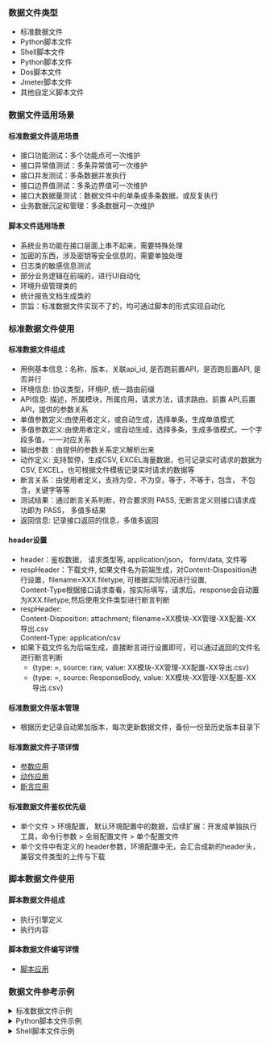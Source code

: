 ### 数据文件类型
- 标准数据文件
- Python脚本文件
- Shell脚本文件
- Python脚本文件
- Dos脚本文件
- Jmeter脚本文件
- 其他自定义脚本文件

### 数据文件适用场景
#### 标准数据文件适用场景
- 接口功能测试：多个功能点可一次维护
- 接口异常值测试：多条异常值可一次维护
- 接口并发测试：多条数据并发执行
- 接口边界值测试：多条边界值可一次维护
- 接口大数据量测试：数据文件中的单条或多条数据，或反复执行
- 业务数据沉淀和管理：多条数据可一次维护


#### 脚本文件适用场景
- 系统业务功能在接口层面上串不起来，需要特殊处理
- 加密的东西，涉及密钥等安全信息的，需要单独处理
- 日志类的敏感信息测试
- 部分业务逻辑在前端的，进行UI自动化
- 环境升级管理类的
- 统计报告文档生成类的
- 宗旨：标准数据文件实现不了的，均可通过脚本的形式实现自动化

### 标准数据文件使用
#### 标准数据文件组成
- 用例基本信息：名称，版本，关联api_id, 是否跑前置API，是否跑后置API, 是否并行
- 环境信息: 协议类型，环境IP, 统一路由前缀
- API信息: 描述，所属模块，所属应用，请求方法，请求路由，前置 API,后置 API，提供的参数关系
- 单值参数定义:由使用者定义，或自动生成，选择单条，生成单值模式
- 多值参数定义:由使用者定义，或自动生成，选择多条，生成多值模式，一个字段多值，一一对应关系
- 输出参数：由提供的参数关系定义解析出来
- 动作定义: 支持暂停，生成CSV, EXCEL海量数据，也可记录实时请求的数据为CSV, EXCEL，也可根据文件模板记录实时请求的数据等
- 断言关系：由使用者定义，支持为空，不为空，等于，不等于，包含， 不包含，关键字等等
- 测试结果：通过断言关系判断，符合要求则 PASS, 无断言定义则接口请求成功即为 PASS， 多值多结果
- 返回信息: 记录接口返回的信息，多值多返回

#### header设置
- header：鉴权数据， 请求类型等, application/json， form/data, 文件等
- respHeader：下载文件, 如果文件名为前端生成，对Content-Disposition进行设置，filename=XXX.filetype, 可根据实际情况进行设置,    
  Content-Type根据接口请求查看，按实际填写，请求后，response会自动置为XXX.filetype,然后使用文件类型进行断言判断
- respHeader:  
  Content-Disposition: attachment; filename=XX模块-XX管理-XX配置-XX导出.csv  
  Content-Type: application/csv
- 如果下载文件名为后端生成，直接断言进行设置即可，可以通过返回的文件名进行断言判断
    - {type: =, source: raw, value: XX模块-XX管理-XX配置-XX导出.csv}
    - {type: =, source: ResponseBody, value: XX模块-XX管理-XX配置-XX导出.csv}

#### 标准数据文件版本管理
- 根据历史记录自动累加版本，每次更新数据文件，备份一份至历史版本目录下

#### 标准数据文件子项详情
- [参数应用](./parameter_design.md)
- [动作应用](./action_design.md)
- [断言应用](./assert_design.md)

#### 标准数据文件鉴权优先级
- 单个文件 > 环境配置， 默认环境配置中的数据，后续扩展：开发成单独执行工具，命令行参数 > 全局配置文件 > 单个配置文件
- 单个文件中有定义的 header参数，环境配置中无，会汇合成新的header头，兼容文件类型的上传与下载


### 脚本数据文件使用
#### 脚本数据文件组成
- 执行引擎定义
- 执行内容

#### 脚本数据文件编写详情
- [脚本应用](./script_design.md)

### 数据文件参考示例
<details>
<summary>标准数据文件示例</summary>

```---
---
# 用例信息
name: 示例-用户管理-新建用户 # 数据用例名称，e.g.: 类型-模块-用例， 类型：功能/性能/异常/内置/……， 模块：用户管理/规则管理/……
api_id: post_/path        # 用例ID, method_path组合，后续做数据联动使用，数据统计使用
version: 1.0              # 数据用例版本，后续可以进行数据升级
is_run_pre_apis: "no"     # 是否跑前置用例，选项：yes / no,  默认 no， 功能未开发
is_run_post_apis: "no"    # 是否跑后置用例，选项：yes / no,  默认 no， 功能未开发
is_parallel: "no"         # 是否并行跑数据，选项：yes / no,  默认 no，
is_use_env_config: "yes"  # 是否使用公共环境，选项：yes / no,  默认 yes
is_var_strong_check: "yes"   # 是否开始变量强校验，选项：yes / no,  默认 yes
# 环境信息
env:
  protocol: http        # http 或 https，请求协议
  host: X.X.X.X:8088    # 环境IP 或 环境域名 或 环境IP:端口
  prepath: /prefix      # 路由前缀，公共部分可以抽出来

# API 基本信息
api:
  description: 新建用户   # API用途
  module: 用户管理        # API所属模块
  app: appName           # API所属应用
  method: post           # （注意：保证正确） API请求方法
  path: /path            # （注意：保证正确）API请求路由，路由前缀抽离到prepath下时或公共环境中已定义prepath时，这里无需再写路由前缀
  pre_apis: []           # 调试时，依赖前置用例时，可以把关联前置文件写上，功能未充分验证
  param_apis: []         # 调试时，依赖其他用例的参数时，可以把关联文件写上，功能未充分验证
  post_apis: []          # 调试时，测试跑完后需要跑的用例，可以把关联文件写上，功能未充分验证

# 定义单值参数，如果is_use_env_config值为no, 需要定义此处的 header
single:
  header:
    Content-Type: multipart/form-data   # 如果api为导入文件功能，需要把Content-Type定义为multipart/form-data进行公用环境值的覆盖，优化级：数据文件>应用配置>产品配置
  respHeader:
    Content-Disposition: attachment; filename=XX模块-XX管理-XX配置-XX导出.csv  # 如果文件名为前端生成，对filename进行设置
    Content-Type: application/csv  # 根据接口请求查看，按实际填写，请求后，response会自动置为XXX.filetype,然后使用文件类型进行断言判断
  query: {}                             # GET请求时，请求参数定义，只定义一个值，共用的参数放在这里，无需反复定义
  path: {}                              # PATH 变量参数定义，只定义一个值
  body:
    condition: '{"children":[{"name":"definitionList","type":"string","value":"{nameList}"}]'  # {nameList} 代表字符串里有需替换的变更，nameList为 ouput 中输出的参数名字，在前置的用例中有定义同名变量，即会替换
    vaLue: '{FlowType}'   # 在'系统参数'菜单下，进行参数定义定义，支持多语种定
    name: '*{Name}*'      # 引用上文Name变量，当做一个整体，JSON格式
    name2: '**{Name}**'   # 引用上文Name变量，当做一个整体，字符串格式
    XXName: '{self}'      # 引用上文XXName变量的值，{self}值变量将逐步废弃，不要再使用，已有的，尽快替换为具体的变量名
  bodyList:               # 当请求body直接是List时，相关请求参数放到bodyList下
    - name: '{Name}'
      sex: '{Sex}'
    - name: '{Rune(4)}'
      sex: '{Sex}'
# 定义多值参数
multi:
  query: {}                   # GET请求时，请求参数定义，定义的值为列表
  path: {}                    # PATH 变更参数定义，定义的值为列表
  body:
    description:              # 定义多值时，取各项定义的个数最少的数据，一一对应
      - '{Rune(128)}'    # 获取设置长度的汉字
      - '{Str(64)}'      # 获取设置长度的字符串
      - '{Int(10,100)}'  # 获取设置范围内的整数
    displayName:
      - '{Date(-2)}'      # 获取两天前的日期
      - '{Date(2)}'       # 获取两天后的日期
      - '{Timestamp(-2)}' # 获取两天前的时间戳
    name:
      - '{IDNo}'          # 获取身份证字符串
      - '{Name}'          # 获取名字字符串
      - '{Address}'       # 获取地址字符串
      - '{BankNo}'        # 获取银行卡号字符串

# 断言，数据校验，根据需要写不同类型的断言，不写断言，只要返回为200，即算 PASS
assert:
  - type: equal   # 验证code的值等于200
    source: code    # 返回的json信息，取key为code的值
    value: 200
  - type: "!=" # 验证code的值不等于200
    source: code    # 返回的json信息，取key为code的值
    value: 200
  - type: ">="    # 验证source字段大于等于1
    source: data.total     # 返回的json信息，data字典.取出productDesc的值
    value: 1
  - type:  contain
    source: data.contents[:].productDesc  # 返回的json信息，data字典.content数组.字典字段，取出productDesc的值, 并校验是否包含 value中的值
    value: 待删除的产品描述
  - type: "!in"   # 验证取到的productName的值包含删除
    source: data.contents[1].productName  # 返回的json信息，data字典.content数组.字典字段，取出第二个值下的productName字段的值, 不包含value中的值
    value: 删除
  - type: not_contain   # 验证取到的productName的值不包含删除
    source: data.contents[-1].productName  # 返回的json信息，data字典.content数组.字典字段，取出数组最后一个值下productName字段的值
    value: 产品
  - type: re
    source: message
    value: 成功|重复|已存在
  - type: re
    source: message
    value: '{successTemplate}'  # 在'断言值模板'菜单下，进行断言值模板定义，支持多语种
  - type: output  # 从返回的json 信息取取出 uuid 的值，并命名为uuid
    source: data.contents[:].uuid
    value: uuid
  - type: output  # 从返回的json信息取出uuid的值，并重命名为ProductUuid
    source: data.contents[:].uuid
    value: ProductUuid
  - type: output_re  # 从整体返回中进行正则匹配提取，并重命名为taskId，()中匹配到的值取出来，如果匹配到多个值，均会进行提取
    source: '\\"taskId\\":\\"(.+)\\"'
    value: taskId
  - type: output_re  # 定义输出变量, ([a-zA-Z0-9]+)中匹配到的值赋值给taskId, 提供给其他接口依赖使用
    source: '\\"taskId\":\\"([a-zA-Z0-9]+)\\"'
    value: taskId
  - type: output  # 返回值为文件时，从输出的文件中取第一行第一列的值，赋值给taskId
    source: File:TXT:1:1:,
    value: taskId
  - type: output  # 返回值为文件时，从输出的文件中取第一行第一列的值，赋值给taskId
    source:  File:CSV:1:1:|
    value: taskId
  - type: output  # 返回值为文件时，从输出的文件中取第一行第一列的值，赋值给taskId
    source:  File:CSV:1:1:|
    value: taskId
  - type: output  # 返回值为文件时，从输出的文件中取第一行第一列的值，赋值给taskId
    source:  File:EXCEL:1:1
    value: taskId
  - type: output  # 返回值为文件时，从输出的文件中取data字典下total的值赋值给XXXCount, 取值与标准文件的取值规则一致
    source: File:JSON:data.total    #
    value: XXXCount
  - type: output  # 返回值为文件时，从输出的文件中取data字典下total的值赋值给XXXCount, 取值与标准文件的取值规则一致
    source: File:YML:data.total
    value: XXXCount
  - type: output    # todo
    source: data.Contents[@status=XXX].uuid
    value: dataUuid

# 数据执行后的动作
action:
  - type: sleep
    value: 1    // 表示等待1秒种，时间可根据需要自动设置，单位为秒
  - type: create_csv
    value: name:number    // 生成文件名:生成的数据条数，默认生成10条
  - type: create_xls
    value: name:number    // 生成文件名:生成的数据条数, 默认生成10条
  - type: record_csv
    value: name.csv    // 记录实时请求的body数据,title为body请求的字段名，如果多个数据输出到一个记录文件中,自动追加
  - type: record_xls
    value: name.xls    // 记录实时请求的body数据,title为body请求的字段名，如果多个数据输出到一个记录文件中,自动追加
  - type: modify_file
    value: name.xml:name_{certid}.xml  // 冒号前为模板文件，文件的内容中需要替换的字段用占位符，冒号后为替换数据后保存的文件，{certid}为取请求数据中certid变量的值，区分生成的数据和记录
  - type: modify_file
    value: name.txt:{phoneno}.txt  // 模板文件名称:生成文件名称；生成文件名用的占位符取值最好是唯一的，否则数据会发生覆盖
  - type: modify_file
    value: name.json:{phoneno}.json  // 模板文件名称:生成文件名称；生成文件名用的占位符取值最好是唯一的，否则数据会发生覆盖
  - type: modify_file
    value: name.yaml:{phoneno}.yaml  // 模板文件名称:生成文件名称；生成文件名用的占位符取值最好是唯一的，否则数据会发生覆盖
  - type: modify_file
    value: name.yml:{phoneno}.yml  // 模板文件名称:生成文件名称；生成文件名用的占位符取值最好是唯一的，否则数据会发生覆盖
  - type: modify_output            // todo
    value: data[1]:str1:str2:-1    // output参数名称[索引]:原值:新值:替换个数，索引中-N，表示从后往前，替换个数-1替换全部，

# 输出其他接口需要的依赖数据, 由断言中类型为 ouput 定义，自动生成, 定义为'{self}'或 '{uuid}' 从此处取值
output:
  uuid:
    - XXX
    - XXX

# 测试结果：pass, fail, untest, 自动生成，断言全部符合要求设为pass, 请求若返回非200，直接置为 fail, 如果执行次数测试为0，测置为 untest
# 保留最新测试结果
test_result:
  - pass
  - fail
  - untest

# 请求 URL，自动生成， 保留最新测试结果
urls:
  - http://X.X.X.X:8089/prefix/path

# 请求数据，body, query, 自动生成, 保留最新测试结果
requests:
  - '{"curPage":"1","endEntryTime":"1627095420000","pageSize":"10","searchOption":"{}"startEntryTime":"1626749820000","timeType":"1"}'

# 返回信息, 自动生成， 保留最新测试结果
response:
  - "response1"
  - "response2"
```
</details>

<details>
<summary>Python脚本文件示例</summary>

```---
#!/usr/bin/env python
# -*- coding: utf-8 -*-
# =========================================================================
# FileName: XXX.py
# Creator: XXX
# Mail: XXX@qq.com
# Created Time: 20XX-0X-XX
# Description: Usage desc
# Usage:
# 1. XXX
# 2. XXX
# History:
# 202X-0X-0X/change log
# 202X-0X-0X//change log
#
# Copyright (c) 2024-20XX XXX Tech. All Right Reserved.
# =========================================================================
import argparse
import sys

def functon_something():
    return

if __name__ == '__main__':
    parser = argparse.ArgumentParser(description="Check and Config OS Env")
    parser.add_argument('-d','--debug', dest="debug", action="store", default='N', help="default value is N")
    args = parser.parse_args()
 
    if args.debug.upper() == "Y":
        DEBUG = True
    else:
        DEBUG = False
    if args.target_host_ip.upper() == "N":
        parser.print_help()
        sys.exit(1)
    handler = functon_something()
 ```
</details>

<details>
<summary>Shell脚本文件示例</summary>

```---
#!/bin/bash
# =========================================================================
# FileName: XXX.sh
# Creator: XXX
# Mail: XXX@qq.com
# Created Time: 20XX-0X-XX
# Description: Usage desc
# Usage:
# 1. XXX
# 2. XXX
# History:
# 202X-0X-0X/change log 2
# 202X-0X-0X//change log 1
#
# Copyright (c) 2024-20XX XXX Tech. All Right Reserved.
# =========================================================================
HOSTIP="{host}"
TableName="{HiveName}"

function testParameter()
{
    echo $0
    echo $1
    echo $2
    echo "test"
    echo $HOSTIP
    echo $TableName
}

test()
{
   cmd1
   cmd2
   return 整数
}

# ============================= MAIN ============================================
test
testParameter "paramter1" "parameter2"
```
</details>